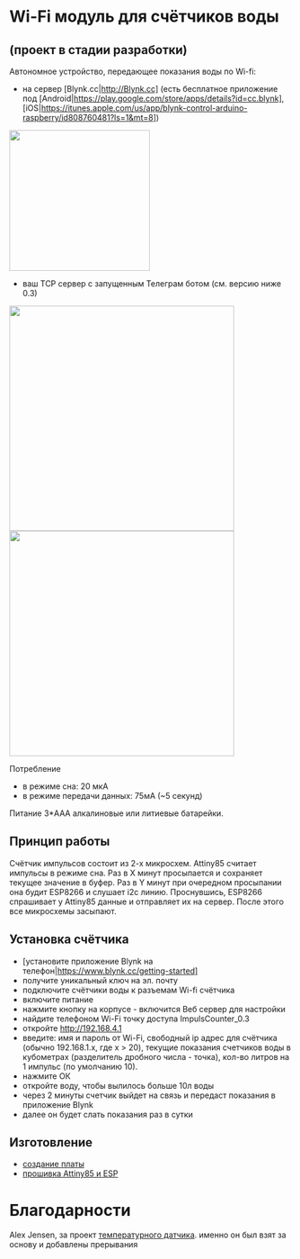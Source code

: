 # Wi-Fi модуль для счётчиков воды
## (проект в стадии разработки)
Автономное устройство, передающее показания воды по Wi-fi:
- на сервер [Blynk.cc|http://Blynk.cc] (есть бесплатное приложение под [Android|https://play.google.com/store/apps/details?id=cc.blynk], [iOS|https://itunes.apple.com/us/app/blynk-control-arduino-raspberry/id808760481?ls=1&mt=8])
<img src="https://github.com/dontsovcmc/ImpCounter/blob/master/files/11541426.png" data-canonical-src="https://github.com/dontsovcmc/ImpCounter/blob/master/files/11541426.png" width="250" href="http://Blynk.cc"/> 

- ваш TCP сервер с запущенным Телеграм ботом (см. версию ниже 0.3) 

<img src="https://github.com/dontsovcmc/ImpCounter/blob/master/Board/photo-ESP-01.jpg" data-canonical-src="https://github.com/dontsovcmc/ImpCounter/blob/master/Board/photo-ESP-01.jpg" width="400"/> <img src="https://github.com/dontsovcmc/ImpCounter/blob/master/Board/scheme-ESP-01.png" data-canonical-src="https://github.com/dontsovcmc/ImpCounter/blob/master/Board/scheme-ESP-01.png" width="400"/>


Потребление
* в режиме сна: 20 мкА
* в режиме передачи данных: 75мА (~5 секунд)

Питание 3*AAA алкалиновые или литиевые батарейки.

## Принцип работы
Счётчик импульсов состоит из 2-х микросхем. Attiny85 считает импульсы в режиме сна. Раз в Х минут  просыпается и сохраняет текущее значение в буфер. Раз в Y минут при очередном просыпании она будит ESP8266 и слушает i2c линию. Проснувшись, ESP8266 спрашивает у Attiny85 данные и отправляет их на сервер. После этого все микросхемы засыпают.

## Установка счётчика
- [установите приложение Blynk на телефон|https://www.blynk.cc/getting-started]
- получите уникальный ключ на эл. почту
- подключите счётчики воды к разъемам Wi-fi счётчика
- включите питание
- нажмите кнопку на корпусе - включится Веб сервер для настройки
- найдите телефоном Wi-Fi точку доступа ImpulsCounter_0.3
- откройте http://192.168.4.1
- введите: имя и пароль от Wi-Fi, свободный ip адрес для счётчика (обычно 192.168.1.x, где x > 20), текущие показания счетчиков воды в кубометрах (разделитель дробного числа - точка), кол-во литров на 1 импульс (по умолчанию 10).
- нажмите ОК
- откройте воду, чтобы вылилось больше 10л воды
- через 2 минуты счетчик выйдет на связь и передаст показания в приложение Blynk
- далее он будет слать показания раз в сутки


## Изготовление
- [создание платы](https://github.com/dontsovcmc/ImpCounter/blob/master/Making.md)
- [прошивка Attiny85 и ESP](https://github.com/dontsovcmc/ImpCounter/blob/master/Firmware.md) 

# Благодарности
Alex Jensen, за проект [температурного датчика](https://www.cron.dk/esp8266-on-batteries-for-years-part-1). именно он был взят за основу и добавлены прерывания




